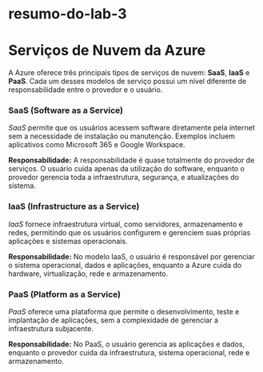 # resumo-do-lab-3

# Serviços de Nuvem da Azure

A Azure oferece três principais tipos de serviços de nuvem: **SaaS**, **IaaS** e **PaaS**. Cada um desses modelos de serviço possui um nível diferente de responsabilidade entre o provedor e o usuário.

### SaaS (Software as a Service)
*SaaS* permite que os usuários acessem software diretamente pela internet sem a necessidade de instalação ou manutenção. Exemplos incluem aplicativos como Microsoft 365 e Google Workspace.

**Responsabilidade:** A responsabilidade é quase totalmente do provedor de serviços. O usuário cuida apenas da utilização do software, enquanto o provedor gerencia toda a infraestrutura, segurança, e atualizações do sistema.

### IaaS (Infrastructure as a Service)
*IaaS* fornece infraestrutura virtual, como servidores, armazenamento e redes, permitindo que os usuários configurem e gerenciem suas próprias aplicações e sistemas operacionais.

**Responsabilidade:** No modelo IaaS, o usuário é responsável por gerenciar o sistema operacional, dados e aplicações, enquanto a Azure cuida do hardware, virtualização, rede e armazenamento.

### PaaS (Platform as a Service)
*PaaS* oferece uma plataforma que permite o desenvolvimento, teste e implantação de aplicações, sem a complexidade de gerenciar a infraestrutura subjacente.

**Responsabilidade:** No PaaS, o usuário gerencia as aplicações e dados, enquanto o provedor cuida da infraestrutura, sistema operacional, rede e armazenamento.
